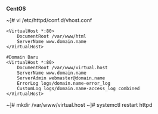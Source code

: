 **CentOS**

~]# vi /etc/httpd/conf.d/vhost.conf
```
<VirtualHost *:80>
    DocumentRoot /var/www/html
    ServerName www.domain.name
</VirtualHost>

#Domain Baru
<VirtualHost *:80>
    DocumentRoot /var/www/virtual.host
    ServerName www.domain.name
    ServerAdmin webmaster@domain.name
    ErrorLog logs/domain.name-error_log
    CustomLog logs/domain.name-access_log combined
</VirtualHost>
```

~]# mkdir /var/www/virtual.host
~]# systemctl restart httpd
